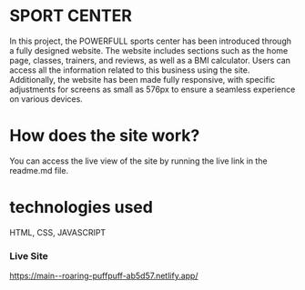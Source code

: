 # SPORT CENTER
In this project, the POWERFULL sports center has been introduced through a fully designed website. The website includes sections such as the home page, classes, trainers, and reviews, as well as a BMI calculator. Users can access all the information related to this business using the site. Additionally, the website has been made fully responsive, with specific adjustments for screens as small as 576px to ensure a seamless experience on various devices.


# How does the site work?
You can access the live view of the site by running the live link in the readme.md file.

# technologies used
HTML, CSS, JAVASCRIPT

### Live Site
https://main--roaring-puffpuff-ab5d57.netlify.app/
